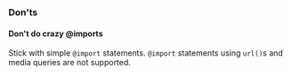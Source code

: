 
### Don'ts

#### Don't do crazy @imports

Stick with simple `@import` statements.
`@import` statements using `url()`s and media queries are not supported.
